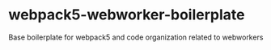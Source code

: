 # webpack5-webworker-boilerplate
Base boilerplate for webpack5 and code organization related to webworkers
